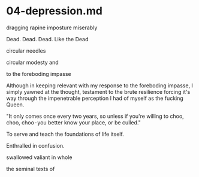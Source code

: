 # 04-depression.md

dragging rapine imposture miserably

Dead. Dead. Dead. Like the Dead

circular needles

circular modesty and


to the foreboding impasse

Although in keeping relevant with my response to the foreboding impasse, I simply yawned at the thought, testament to the brute resilience forcing it's way through the impenetrable perception I had of myself as the fucking Queen.

"It only comes once every two years, so unless if you're willing to choo, choo, choo - you better know your place, or be culled." 

To serve and teach the foundations of life itself.

Enthralled in confusion.


swallowed valiant in whole

the seminal texts of

